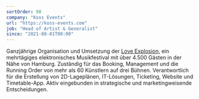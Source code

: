 ```yaml
---
sortOrder: 90
company: "Koss Events"
url: "https://koss-events.com"
job: "Head of Artist & Generalist"
since: "2021-08-01T00:00"
---
```


Ganzjährige Organisation und Umsetzung der [Love Explosion](https://love-explosion.com), ein mehrtägiges elektronisches Musikfestival mit über
4.500 Gästen in der Nähe von Hamburg. Zuständig für das Booking, Management und die Running Order von mehr als 60
Künstlern auf drei Bühnen. Verantwortlich für die Erstellung von 2D-Lageplänen, IT-Lösungen, Ticketing,
Website und Timetable-App. Aktiv eingebunden in strategische und marketingweisende Entscheidungen.